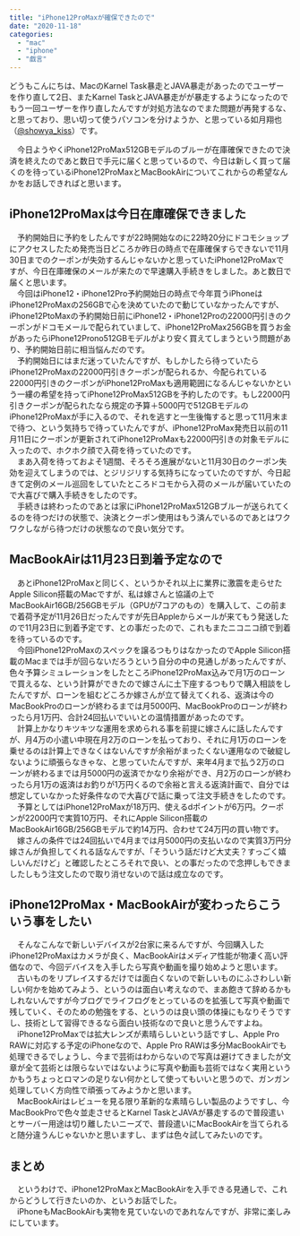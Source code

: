 ```yaml
---
title: "iPhone12ProMaxが確保できたので"
date: "2020-11-18"
categories: 
  - "mac"
  - "iphone"
  - "戯言"
---
```


どうもこんにちは、MacのKarnel Task暴走とJAVA暴走があったのでユーザーを作り直して2日、またKarnel TaskとJAVA暴走がが暴走するようになったのでもう一回ユーザーを作り直したんですが対処方法なのでまた問題が再発するな、と思っており、思い切って使うパソコンを分けようか、と思っている如月翔也（[@showya\_kiss](http://twitter.com/showya_kiss)）です。  
  
　今日ようやくiPhone12ProMax512GBモデルのブルーが在庫確保できたので決済を終えたのであと数日で手元に届くと思っているので、今日は新しく買って届くのを待っているiPhone12ProMaxとMacBookAirについてこれからの希望なんかをお話しできればと思います。

## iPhone12ProMaxは今日在庫確保できました

　予約開始日に予約をしたんですが22時開始なのに22時20分にドコモショップにアクセスしたため発売当日どころか昨日の時点で在庫確保すらできないで11月30日までのクーポンが失効するんじゃないかと思っていたiPhone12ProMaxですが、今日在庫確保のメールが来たので早速購入手続きをしました。あと数日で届くと思います。  
　今回はiPhone12・iPhone12Pro予約開始日の時点で今年買うiPhoneはiPhone12ProMaxの256GBで心を決めていたので動じていなかったんですが、iPhone12PtoMaxの予約開始日前にiPhone12・iPhone12Proの22000円引きのクーポンがドコモメールで配られていまして、iPhone12ProMax256GBを買うお金があったらiPhone12Prono512GBモデルがより安く買えてしまうという問題があり、予約開始日前に相当悩んだのです。  
　予約開始日にはまだ迷っていたんですが、もしかしたら待っていたらiPhone12ProMaxの22000円引きクーポンが配られるか、今配られている22000円引きのクーポンがiPhone12ProMaxも適用範囲になるんじゃないかという一縷の希望を持ってiPhone12ProMax512GBを予約したのです。もし22000円引きクーポンが配られたなら規定の予算＋5000円で512GBモデルのiPhone12ProMaxが手に入るので、それを逃すと一生後悔すると思って11月末まで待つ、という気持ちで待っていたんですが、iPhone12ProMax発売日以前の11月11日にクーポンが更新されてiPhone12ProMaxも22000円引きの対象モデルに入ったので、ホクホク顔で入荷を待っていたのです。  
　まあ入荷を待っておよそ1週間、そろそろ進展がないと11月30日のクーポン失効を迎えてしまうのでは、とジリジリする気持ちになっていたのですが、今日起きて定例のメール巡回をしていたところドコモから入荷のメールが届いていたので大喜びで購入手続きをしたのです。  
　手続きは終わったのであとは家にiPhone12ProMax512GBブルーが送られてくるのを待つだけの状態で、決済とクーポン使用はもう済んでいるのであとはワクワクしながら待つだけの状態なので良い気分です。  

## MacBookAirは11月23日到着予定なので

　あとiPhone12ProMaxと同じく、というかそれ以上に業界に激震を走らせたApple Silicon搭載のMacですが、私は嫁さんと協議の上でMacBookAir16GB/256GBモデル（GPUが7コアのもの）を購入して、この前まで着荷予定が11月26日だったんですが先日Appleからメールが来てもう発送したので11月23日に到着予定です、との事だったので、これもまたニコニコ顔で到着を待っているのです。  
　今回iPhone12ProMaxのスペックを譲るつもりはなかったのでApple Silicon搭載のMacまでは手が回らないだろうという自分の中の見通しがあったんですが、色々予算シミュレーションをしたところiPhone12ProMax込みで月1万のローンで買えるな、という計算ができたので嫁さんに土下座するつもりで購入相談をしたんですが、ローンを組むどころか嫁さんが立て替えてくれる、返済は今のMacBookProのローンが終わるまでは月5000円、MacBookProのローンが終わったら月1万円、合計24回払いでいいとの温情措置があったのです。  
　計算上かなりキツキツな運用を求められる事を前提に嫁さんに話したんですが、月4万の小遣い中現在月2万のローンを払っており、それに月1万のローンを乗せるのは計算上できなくはないんですが余裕がまったくない運用なので破綻しないように頑張らなきゃな、と思っていたんですが、来年4月まで払う2万のローンが終わるまでは月5000円の返済でかなり余裕ができ、月2万のローンが終わったら月1万の返済はお釣りが1万円くるので余裕と言える返済計画で、自分では想定していなかった好条件なので大喜びで話に乗って注文手続きをしたのです。  
　予算としてはiPhone12ProMaxが18万円、使えるdポイントが6万円。クーポンが22000円で実質10万円、それにApple Silicon搭載のMacBookAir16GB/256GBモデルで約14万円、合わせて24万円の買い物です。  
　嫁さんの条件では24回払いで4月までは月5000円の支払いなので実質3万円分嫁さんが負担してくれる話なんですが、「そういう話だけど大丈夫？すっごく嬉しいんだけど」と確認したところそれで良い、との事だったので念押しもできましたしもう注文したので取り消せないので話は成立なのです。  

## iPhone12ProMax・MacBookAirが変わったらこういう事をしたい

　そんなこんなで新しいデバイスが2台家に来るんですが、今回購入したiPhone12ProMaxはカメラが良く、MacBookAirはメディア性能が物凄く高い評価なので、今回デバイスを入手したら写真や動画を撮り始めようと思います。  
　古いものをリプレイスするだけでは面白くないので新しいものにふさわしい新しい何かを始めてみよう、というのは面白い考えなので、まあ飽きて辞めるかもしれないんですが今ブログでライフログをとっているのを拡張して写真や動画で残していく、そのための勉強をする、というのは良い頭の体操にもなりそうですし、技術として習得できるなら面白い技術なので良いと思うんですよね。  
　iPhone12ProMaxでは拡大レンズが素晴らしいという話ですし、Apple Pro RAWに対応する予定のiPhoneなので、Apple Pro RAWは多分MacBookAirでも処理できるでしょうし、今まで芸術はわからないので写真は避けてきましたが文章が全て芸術とは限らないではないように写真や動画も芸術ではなく実用というかもうちょっとロマンの足りない何かとして使ってもいいと思うので、ガンガン処理していく方向性で頑張ってみようかと思います。  
　MacBookAirはレビューを見る限り革新的な素晴らしい製品のようですし、今MacBookProで色々並走させるとKarnel TaskとJAVAが暴走するので普段遣いとサーバー用途は切り離したいニーズで、普段遣いにMacBookAirを当てられると随分違うんじゃないかと思いますし、まずは色々試してみたいのです。

## まとめ

　というわけで、iPhone12ProMaxとMacBookAirを入手できる見通しで、これからどうして行きたいのか、というお話でした。  
　iPhoneもMacBookAirも実物を見ていないのであれなんですが、非常に楽しみにしています。

